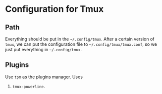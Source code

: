 # Configuration for Tmux

## Path

Everything should be put in the `~/.config/tmux`. 
After a certain version of `tmux`, we can put the configuration file to `~/.config/tmux/tmux.conf`,
so we just put everything in `~/.config/tmux`. 

## Plugins

Use `tpm` as the plugins manager. Uses
1. `tmux-powerline`. 
